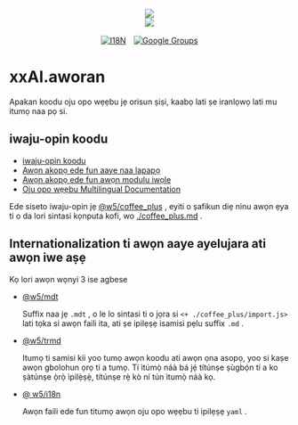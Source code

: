<p align="center"><a href="https://xxai.art"><img src="https://cdn.jsdelivr.net/gh/xxai-art/doc/logo.svg"/></a><br/><a href="https://xxai.art"><img src="https://cdn.jsdelivr.net/gh/xxai-art/doc/xxai.svg"/></a></p><p align="center"><a href="https://github.com/xxai-art/doc#readme"><img alt="I18N" src="https://cdn.jsdelivr.net/gh/wactax/img/t.svg"/></a>　<a href="https://groups.google.com/u/0/g/xxai-art"><img alt="Google Groups" src="https://cdn.jsdelivr.net/gh/wactax/img/g-groups.svg"/></a></p>

# xxAI.aworan

Apakan koodu oju opo wẹẹbu jẹ orisun ṣiṣi, kaabọ lati ṣe iranlọwọ lati mu itumọ naa pọ si.

## iwaju-opin koodu

* [iwaju-opin koodu](https://github.com/xxai-art/web)
* [Awọn akopọ ede fun aaye naa lapapọ](https://github.com/xxai-art/web/tree/main/i18n)
* [Awọn akopọ ede fun awọn modulu iwọle](https://github.com/wacpkg/user/tree/main/ui.i18n)
* [Oju opo wẹẹbu Multilingual Documentation](https://github.com/xxai-doc)

Ede siseto iwaju-opin jẹ [@w5/coffee_plus](http://npmjs.com/@w5/coffee_plus) , eyiti o ṣafikun diẹ ninu awọn ẹya ti o da lori sintasi kọnputa kofi, wo [./coffee_plus.md](./coffee_plus.md) .

## Internationalization ti awọn aaye ayelujara ati awọn iwe aṣẹ

Kọ lori awọn wọnyi 3 ise agbese

* [@w5/mdt](https://www.npmjs.com/package/@w5/mdt)

  Suffix naa jẹ `.mdt` , o le lo sintasi ti o jọra si `<+ ./coffee_plus/import.js>` lati tọka si awọn faili ita, ati ṣe ipilẹṣẹ isamisi pẹlu suffix `.md` .

* [@w5/trmd](https://www.npmjs.com/package/@w5/trmd)

  Itumọ ti samisi kii yoo tumọ awọn koodu ati awọn ọna asopọ, yoo si kaṣe awọn gbolohun ọrọ ti a tumọ. Tí ìtúmọ̀ náà bá jẹ́ títúnṣe ṣùgbọ́n tí a ko ṣàtúnṣe ọ̀rọ̀ ìpilẹ̀ṣẹ̀, títúnṣe rẹ̀ kò ní tún ìtumọ̀ náà kọ.

* [@ w5/i18n](https://www.npmjs.com/package/@w5/i18n)

  Awọn faili ede fun titumọ awọn oju opo wẹẹbu ti ipilẹṣẹ `yaml` .
